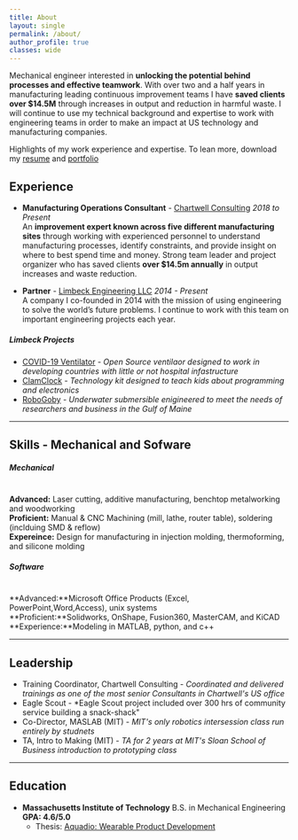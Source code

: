 ```yaml
---
title: About
layout: single
permalink: /about/
author_profile: true
classes: wide
---
```


Mechanical engineer interested in **unlocking the potential behind processes and effective teamwork**. With over two and a half years in manufacturing leading continuous improvement teams I have **saved clients over $14.5M** through increases in output and reduction in harmful waste. I will continue to use my technical background and expertise to work with engineering teams in order to make an impact at US technology and manufacturing companies.

Highlights of my work experience and expertise. To lean more, download my [resume]({{site.baseurl}}/assets/pdfs/201102_TravisLibsack_Resume.pdf) and [portfolio]({{site.baseurl}}/assets/pdfs/2020Portfolio_TravisLibsack.pdf)

## Experience 
 - **Manufacturing Operations Consultant** - [Chartwell Consulting](https://www.chartwell-consulting.com) *2018 to Present*
<br>An **improvement expert known across five different manufacturing sites** through working with experienced personnel to understand manufacturing processes, identify constraints, and provide insight on where to best spend time and money. Strong team leader and project organizer who has saved clients **over $14.5m annually** in output increases and waste reduction.

- **Partner** - [Limbeck Engineering LLC](http://www.limbeckengineering.com) *2014 - Present*
<br>A company I co-founded in 2014 with the mission of using engineering to solve the world’s future problems. I continue to work with this team on important engineering projects each year.

##### Limbeck Projects
- [COVID-19 Ventilator]({{site.baseurl}}/projects/BaxterOSV/) - *Open Source ventilaor designed to work in developing countries with little or not hospital infastructure*
 - [ClamClock]({{site.baseurl}}/projects/ClamClock/) - *Technology kit designed to teach kids about programming and electronics*
 - [RoboGoby]({{site.baseurl}}/projects/RoboGoby/) - *Underwater submersible enigineered to meet the needs of researchers and business in the Gulf of Maine*

---

## Skills - Mechanical and Sofware
##### Mechanical
<br>**Advanced:** Laser cutting, additive manufacturing, benchtop metalworking and woodworking
<br>**Proficient:** Manual & CNC Machining (mill, lathe, router table), soldering (inclduing SMD & reflow)
<br>**Expereince:** Design for manufacturing in injection molding, thermoforming, and silicone molding
##### Software
<br>**Advanced:**Microsoft Office Products (Excel, PowerPoint,Word,Access), unix systems
<br>**Proficient:**Solidworks, OnShape, Fusion360, MasterCAM, and KiCAD
<br>**Experience:**Modeling in MATLAB, python, and c++

---

## Leadership
* Training Coordinator, Chartwell Consulting - *Coordinated and delivered trainings as one of the most senior Consultants in Chartwell's US office*
* Eagle Scout - *Eagle Scout project included over 300 hrs of community service building a snack-shack"
* Co-Director, MASLAB (MIT) - *MIT's only robotics intersession class run entirely by studnets*
* TA, Intro to Making (MIT) - *TA for 2 years at MIT's Sloan School of Business introduction to prototyping class*

---

## Education
- **Massachusetts Institute of Technology** B.S. in Mechanical Engineering **GPA: 4.6/5.0**
	- Thesis: [Aquadio: Wearable Product Development]({{site.baseurl}}/assets/pdfs/Aquadio_thesis.pdf)
